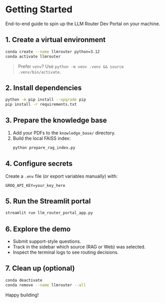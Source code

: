# Getting Started

End-to-end guide to spin up the LLM Router Dev Portal on your machine.

## 1. Create a virtual environment
```bash
conda create --name llmrouter python=3.12
conda activate llmrouter
```
> Prefer `venv`? Use `python -m venv .venv && source .venv/bin/activate`.

## 2. Install dependencies
```bash
python -m pip install --upgrade pip
pip install -r requirements.txt
```

## 3. Prepare the knowledge base
1. Add your PDFs to the `knowledge_base/` directory.
2. Build the local FAISS index:
   ```bash
   python prepare_rag_index.py
   ```

## 4. Configure secrets
Create a `.env` file (or export variables manually) with:
```
GROQ_API_KEY=your_key_here
```

## 5. Run the Streamlit portal
```bash
streamlit run llm_router_portal_app.py
```

## 6. Explore the demo
- Submit support-style questions.
- Track in the sidebar which source (RAG or Web) was selected.
- Inspect the terminal logs to see routing decisions.

## 7. Clean up (optional)
```bash
conda deactivate
conda remove --name llmrouter --all
```

Happy building!
